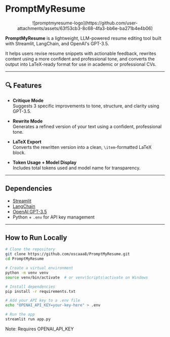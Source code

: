 # PromptMyResume

<p align="center">
![promptmyresume-logo](https://github.com/user-attachments/assets/63f53cb3-8c68-4fa3-bb6e-ba271b4e4b06)
</p>

**PromptMyResume** is a lightweight, LLM-powered resume editing tool built with Streamlit, LangChain, and OpenAI's GPT-3.5.

It helps users revise resume snippets with actionable feedback, rewrites content using a more confident and professional tone, and converts the output into LaTeX-ready format for use in academic or professional CVs.

---

## 🔍 Features

-  **Critique Mode**  
  Suggests 3 specific improvements to tone, structure, and clarity using GPT-3.5.

-  **Rewrite Mode**  
  Generates a refined version of your text using a confident, professional tone.

-  **LaTeX Export**  
  Converts the rewritten version into a clean, `\item`-formatted LaTeX block.

-  **Token Usage + Model Display**  
  Includes total tokens used and model name for transparency.

---

## Dependencies

- [Streamlit](https://streamlit.io/)
- [LangChain](https://www.langchain.com/)
- [OpenAI GPT-3.5](https://platform.openai.com/)
- Python + `.env` for API key management

---

## How to Run Locally

```bash
# Clone the repository
git clone https://github.com/oscaaa8/PromptMyResume.git
cd PromptMyResume

# Create a virtual environment
python -m venv venv
source venv/bin/activate  # or venv\Scripts\activate on Windows

# Install dependencies
pip install -r requirements.txt

# Add your API key to a .env file
echo "OPENAI_API_KEY=your-key-here" > .env

# Run the app
streamlit run app.py
```

Note: Requires OPENAI_API_KEY
